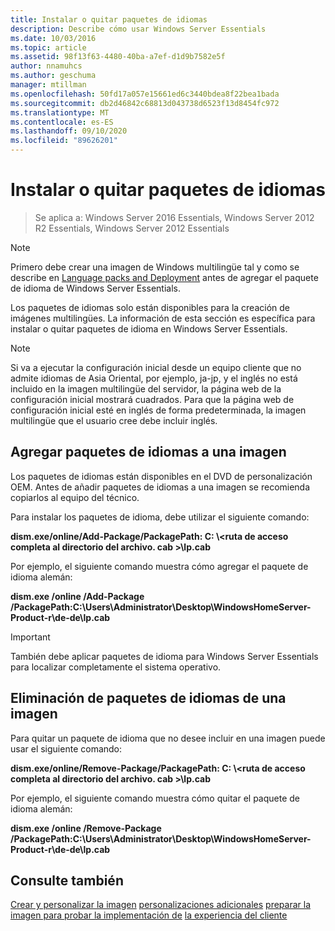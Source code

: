 ```yaml
---
title: Instalar o quitar paquetes de idiomas
description: Describe cómo usar Windows Server Essentials
ms.date: 10/03/2016
ms.topic: article
ms.assetid: 98f13f63-4480-40ba-a7ef-d1d9b7582e5f
author: nnamuhcs
ms.author: geschuma
manager: mtillman
ms.openlocfilehash: 50fd17a057e15661ed6c3440bdea8f22bea1bada
ms.sourcegitcommit: db2d46842c68813d043738d6523f13d8454fc972
ms.translationtype: MT
ms.contentlocale: es-ES
ms.lasthandoff: 09/10/2020
ms.locfileid: "89626201"
---
```

# <a name="install-or-remove-language-packs"></a>Instalar o quitar paquetes de idiomas

>Se aplica a: Windows Server 2016 Essentials, Windows Server 2012 R2 Essentials, Windows Server 2012 Essentials

> [!NOTE]
>  Primero debe crear una imagen de Windows multilingüe tal y como se describe en [Language packs and Deployment](/previous-versions/windows/it-pro/windows-8.1-and-8/hh824829(v=win.10)) antes de agregar el paquete de idioma de Windows Server Essentials.

 Los paquetes de idiomas solo están disponibles para la creación de imágenes multilingües. La información de esta sección es específica para instalar o quitar paquetes de idioma en Windows Server Essentials.

> [!NOTE]
>  Si va a ejecutar la configuración inicial desde un equipo cliente que no admite idiomas de Asia Oriental, por ejemplo, ja-jp, y el inglés no está incluido en la imagen multilingüe del servidor, la página web de la configuración inicial mostrará cuadrados. Para que la página web de configuración inicial esté en inglés de forma predeterminada, la imagen multilingüe que el usuario cree debe incluir inglés.

## <a name="adding-language-packs-to-an-image"></a>Agregar paquetes de idiomas a una imagen
 Los paquetes de idiomas están disponibles en el DVD de personalización OEM. Antes de añadir paquetes de idiomas a una imagen se recomienda copiarlos al equipo del técnico.

 Para instalar los paquetes de idioma, debe utilizar el siguiente comando:

 **dism.exe/online/Add-Package/PackagePath: C: \\<ruta de acceso completa al directorio del archivo. cab \>\lp.cab**

 Por ejemplo, el siguiente comando muestra cómo agregar el paquete de idioma alemán:

 **dism.exe /online /Add-Package /PackagePath:C:\Users\Administrator\Desktop\WindowsHomeServer-Product-r\de-de\lp.cab**

> [!IMPORTANT]
>  También debe aplicar paquetes de idioma para Windows Server Essentials para localizar completamente el sistema operativo.

## <a name="removing-language-packs-from-an-image"></a>Eliminación de paquetes de idiomas de una imagen
 Para quitar un paquete de idioma que no desee incluir en una imagen puede usar el siguiente comando:

 **dism.exe/online/Remove-Package/PackagePath: C: \\<ruta de acceso completa al directorio del archivo. cab \>\lp.cab**

 Por ejemplo, el siguiente comando muestra cómo quitar el paquete de idioma alemán:

 **dism.exe /online /Remove-Package /PackagePath:C:\Users\Administrator\Desktop\WindowsHomeServer-Product-r\de-de\lp.cab**

## <a name="see-also"></a>Consulte también

 [Crear y personalizar la imagen](Creating-and-Customizing-the-Image.md) [personalizaciones adicionales](Additional-Customizations.md) [preparar la imagen para probar la implementación de](Preparing-the-Image-for-Deployment.md) [la experiencia del cliente](Testing-the-Customer-Experience.md)